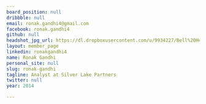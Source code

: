 ```yaml
---
board_position: null
dribbble: null
email: ronak.gandhi4@gmail.com
facebook: ronak.gandhi4
github: null
headshot_jpg_url: https://dl.dropboxusercontent.com/u/9934227/Bell%20Headshot.jpg
layout: member_page
linkedin: ronakgandhi4
name: Ronak Gandhi
personal_site: null
slug: ronak-gandhi
tagline: Analyst at Silver Lake Partners
twitter: null
year: 2014

---
```

